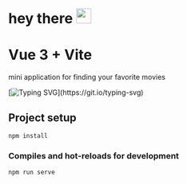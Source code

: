 <h1>
  hey there
  <img src="https://media.giphy.com/media/hvRJCLFzcasrR4ia7z/giphy.gif" width="30px"/>
</h1>

# Vue 3 + Vite
mini application for finding your favorite movies

[![Typing SVG](https://readme-typing-svg.herokuapp.com?color=%2336BCF7&lines=The+project+uses+Vue+3+Vite+pinia+.+.+.+.)](https://git.io/typing-svg)
## Project setup
```
npm install
```

### Compiles and hot-reloads for development
```
npm run serve
```
